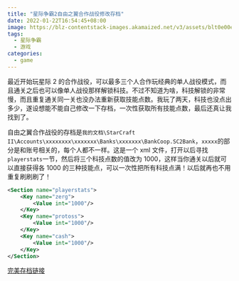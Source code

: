 ```yaml
---
title: "星际争霸2自由之翼合作战役修改存档"
date: 2022-01-22T16:54:45+08:00
image: https://blz-contentstack-images.akamaized.net/v3/assets/blt0e00eb71333df64e/blt0c72fa572370924a/6621cf093e3ae61b4d769c56/game_features_legendary_multiplayer.webp
tags:
  - 星际争霸
  - 游戏
categories:
  - game
---
```


最近开始玩星际 2 的合作战役，可以最多三个人合作玩经典的单人战役模式，而且通关之后也可以像单人战役那样解锁科技。不过不知道为啥，科技解锁的非常慢，而且重复通关同一关也没办法重新获取技能点数。我玩了两天，科技也没点出多少，遂设想能不能自己修改一下存档，一次性获取所有技能点数，最后还真让我找到了。

自由之翼合作战役的存档是`我的文档\StarCraft II\Accounts\xxxxxxxx\xxxxxxx\Banks\xxxxxxx\BankCoop.SC2Bank`，`xxxxx`的部分是和账号相关的，每个人都不一样。这是一个 xml 文件，打开以后寻找`playerstats`一节，然后将三个科技点数的值改为 1000，这样当你通关以后就可以直接获得各 1000 的三种技能点，可以一次性把所有科技点满！以后就再也不用重复刷刷刷了！

```xml
<Section name="playerstats">
    <Key name="zerg">
        <Value int="1000"/>
    </Key>
    <Key name="protoss">
        <Value int="1000"/>
    </Key>
    <Key name="cash">
        <Value int="1000"/>
    </Key>
</Section>
```

[完美存档链接](/file/BankCoop.SC2Bank)
